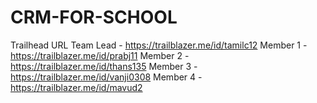 # CRM-FOR-SCHOOL
Trailhead URL 
        Team Lead - https://trailblazer.me/id/tamilc12
        Member 1 -  https://trailblazer.me/id/prabj11
        Member 2 -  https://trailblazer.me/id/thans135
        Member 3 - https://trailblazer.me/id/vanji0308
        Member 4 - https://trailblazer.me/id/mavud2
        

